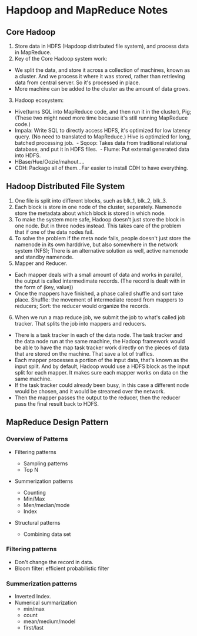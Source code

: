 # Hapdoop and MapReduce Notes

## Core Hadoop
1. Store data in HDFS (Hapdoop distributed file system), and process data in MapReduce. 
2. Key of the Core Hadoop system work: 
  - We split the data, and store it across a collection of machines, known as a cluster. And we process it where it was stored, rather than retrieving data from central server. So it's processed in place. 
  - More machine can be added to the cluster as the amount of data grows. 
3. Hadoop ecosystem:
  - Hive(turns SQL into MapReduce code, and then run it in the cluster), Pig; (These two might need more time because it's still running MapReduce code.)
  - Impala: Write SQL to directly access HDFS, it's optimized for low latency query. (No need to translated to MapReduce.) Hive is optimzied for long, batched processing job. 
  - Sqoop: Takes data from traditional relational database, and put it in HDFS files. 
  - Flume: Put external generated data into HDFS. 
  - HBase/Hue/Oozie/mahout....
  - CDH: Package all of them...Far easier to install CDH to have everything. 
  

## Hadoop Distributed File System
1. One file is split into different blocks, such as blk_1, blk_2, blk_3. 
2. Each block is store in one node of the cluster, separately. Namenode store the metadata about which block is stored in which node. 
3. To make the system more safe, Hadoop doesn't just store the block in one node. But in three nodes instead. This takes care of the problem that if one of the data nodes fail. 
4. To solve the problem if the meta node fails, people doesn't just store the namenode in its own harddrive, but also somewhere in the network system (NFS); There is an alternative solution as well, active namenode and standby namenode. 
5. Mapper and Reducer. 
  - Each mapper deals with a small amount of data and works in parallel, the output is called intermedimate records. (The record is dealt with in the form of (key, value))
  - Once the mappers have finished, a phase called shuffle and sort take place. Shuffle: the movement of intermediate record from mappers to reducers; Sort: the reducer would organize the records. 
6. When we run a map reduce job, we submit the job to what's called job tracker. That splits the job into mappers and reducers. 
  - There is a task tracker in each of the data node. The task tracker and the data node run at the same machine, the Hadoop framework would be able to have the map task tracker work directly on the pieces of data that are stored on the machine. That save a lot of traffics. 
  - Each mapper processes a portion of the input data, that's known as the input split. And by default, Hadoop would use a HDFS block as the input split for each mapper. It makes sure each mapper works on data on the same machine. 
  - If the task tracker could already been busy, in this case a different node would be chosen, and it would be streamed over the network.
  - Then the mapper passes the output to the reducer, then the reducer pass the final result back to HDFS. 


## MapReduce Design Pattern

### Overview of Patterns
- Filtering patterns
  - Sampling patterns
  - Top N

- Summerization patterns
  - Counting 
  - Min/Max
  - Men/median/mode
  - Index
  
- Structural patterns
  - Combining data set
  
### Filtering patterns
- Don't change the record in data. 
- Bloom filter: efficient probabilistic filter

### Summerization patterns
- Inverted Index. 
- Numerical summarization
  - min/max
  - count
  - mean/medium/model
  - first/last
  
